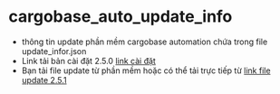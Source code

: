 # cargobase_auto_update_info
- thông tin update phần mềm cargobase automation chứa trong file update_infor.json
- Link tải bản cài đặt 2.5.0 [link cài đặt](https://github.com/chukhanhdu/cargobase_auto_update_info/blob/main/Cargobase%20Automation%202.5.exe)
- Bạn tải file update từ phần mềm hoặc có thể tải trực tiếp từ [link file update 2.5.1](https://chukhanhdu.github.io/cargobase_auto_update_info/mysetup.exe)
